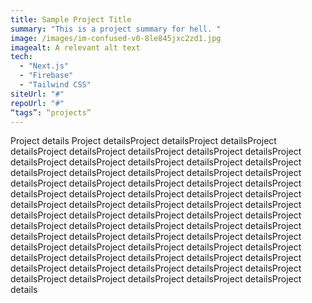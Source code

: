 ```yaml
---
title: Sample Project Title
summary: "This is a project summary for hell. "
image: /images/im-confused-v0-8le845jxc2zd1.jpg
imagealt: A relevant alt text
tech:
  - "Next.js"
  - "Firebase"
  - "Tailwind CSS"
siteUrl: "#"
repoUrl: "#"
“tags”: “projects”
---
```

Project details Project detailsProject detailsProject detailsProject detailsProject detailsProject detailsProject detailsProject detailsProject detailsProject detailsProject detailsProject detailsProject detailsProject detailsProject detailsProject detailsProject detailsProject detailsProject detailsProject detailsProject detailsProject detailsProject detailsProject detailsProject detailsProject detailsProject detailsProject detailsProject detailsProject detailsProject detailsProject detailsProject detailsProject detailsProject detailsProject detailsProject detailsProject detailsProject detailsProject detailsProject detailsProject detailsProject detailsProject detailsProject detailsProject detailsProject detailsProject detailsProject detailsProject detailsProject detailsProject detailsProject detailsProject detailsProject detailsProject detailsProject detailsProject detailsProject detailsProject detailsProject detailsProject detailsProject detailsProject detailsProject detailsProject detailsProject detailsProject detailsProject details
